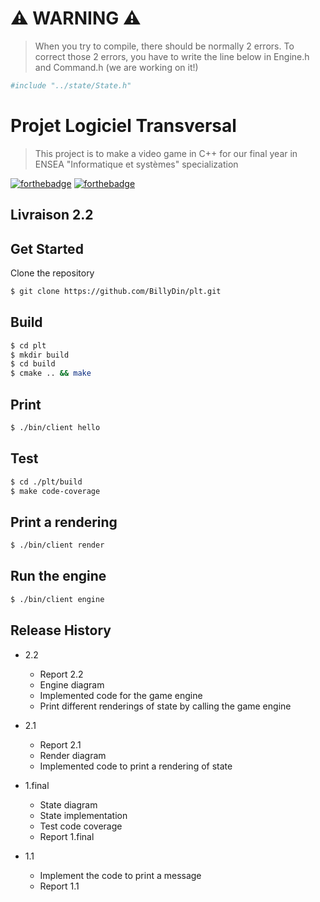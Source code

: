 
# :warning: WARNING :warning:

> When you try to compile, there should be normally 2 errors. To correct those 2 errors, you have to write the line below in Engine.h and Command.h (we are working on it!)

```sh 
#include "../state/State.h"
```

# Projet Logiciel Transversal 

> This project is to make a video game in C++ for our final year in ENSEA "Informatique et systèmes" specialization

[![forthebadge](https://forthebadge.com/images/badges/made-with-c-plus-plus.svg)](https://forthebadge.com)
[![forthebadge](https://forthebadge.com/images/badges/built-with-love.svg)](https://forthebadge.com)

## Livraison 2.2

## Get Started

Clone the repository
```sh 
$ git clone https://github.com/BillyDin/plt.git
```

## Build

```sh
$ cd plt
$ mkdir build
$ cd build
$ cmake .. && make
```

## Print

```sh
$ ./bin/client hello
```

## Test

```sh
$ cd ./plt/build
$ make code-coverage
```

## Print a rendering

```sh
$ ./bin/client render
```

## Run the engine

```sh
$ ./bin/client engine
```


## Release History

* 2.2
    * Report 2.2
    * Engine diagram
    * Implemented code for the game engine
    * Print different renderings of state by calling the game engine 

* 2.1
    * Report 2.1
    * Render diagram
    * Implemented code to print a rendering of state

* 1.final
    * State diagram 
    * State implementation
    * Test code coverage
    * Report 1.final

* 1.1
    * Implement the code to print a message
    * Report 1.1
